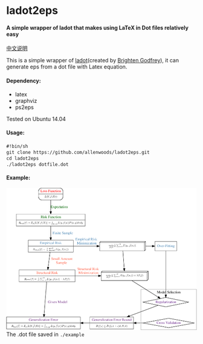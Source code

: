 # ladot2eps
#### A simple wrapper of ladot that makes using LaTeX in Dot files relatively easy

[中文说明](http://allenwoods.gitcafe.io/2015/10/15/ladot-intro/)

This is a simple wrapper of [ladot](http://brighten.bigw.org/projects/ladot/)(created by [Brighten Godfrey](http://brighten.bigw.org/)), it can generate eps from a dot file with Latex equation.

#### Dependency:
  - latex
  - graphviz
  - ps2eps

Tested on Ubuntu 14.04

#### Usage:
```shell
#!bin/sh
git clone https://github.com/allenwoods/ladot2eps.git
cd ladot2eps
./ladot2eps dotfile.dot
```

#### Example:
![Example](./lossfunc.png)
The .dot file saved in `./example`
